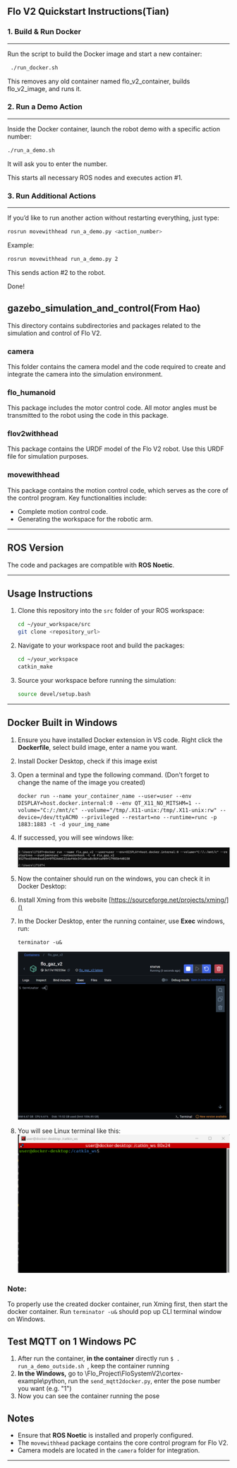 ## Flo V2 Quickstart Instructions(Tian)

### 1. Build & Run Docker

---

Run the script to build the Docker image and start a new container:

```bash
 ./run_docker.sh
```

This removes any old container named flo_v2_container, builds flo_v2_image, and runs it.

### 2. Run a Demo Action

---

Inside the Docker container, launch the robot demo with a specific action number:

```bash
./run_a_demo.sh
```

It will ask you to enter the number.

This starts all necessary ROS nodes and executes action #1.

### 3. Run Additional Actions

---

If you’d like to run another action without restarting everything, just type:

```bash
rosrun movewithhead run_a_demo.py <action_number>
```

Example:

```bash
rosrun movewithhead run_a_demo.py 2
```

This sends action #2 to the robot.

Done!

## gazebo_simulation_and_control(From Hao)

This directory contains subdirectories and packages related to the simulation and control of Flo V2.

### camera

This folder contains the camera model and the code required to create and integrate the camera into the simulation environment.

### flo_humanoid

This package includes the motor control code. All motor angles must be transmitted to the robot using the code in this package.

### flov2withhead

This package contains the URDF model of the Flo V2 robot. Use this URDF file for simulation purposes.

### movewithhead

This package contains the motion control code, which serves as the core of the control program. Key functionalities include:

- Complete motion control code.
- Generating the workspace for the robotic arm.

---

## ROS Version

The code and packages are compatible with **ROS Noetic**.

---

## Usage Instructions

1. Clone this repository into the `src` folder of your ROS workspace:

   ```bash
   cd ~/your_workspace/src
   git clone <repository_url>
   ```
2. Navigate to your workspace root and build the packages:

   ```bash
   cd ~/your_workspace
   catkin_make
   ```
3. Source your workspace before running the simulation:

   ```bash
   source devel/setup.bash
   ```

---

## Docker Built in Windows

1. Ensure you have installed Docker extension in VS code. Right click the **Dockerfile**, select build image, enter a name you want.
2. Install Docker Desktop, check if this image exist
3. Open a terminal and type the following command. (Don't forget to change the name of the image you created)

   ```
   docker run --name your_container_name --user=user --env DISPLAY=host.docker.internal:0 --env QT_X11_NO_MITSHM=1 --volume="C:/:/mnt/c" --volume="/tmp/.X11-unix:/tmp/.X11-unix:rw" --device=/dev/ttyACM0 --privileged --restart=no --runtime=runc -p 1883:1883 -t -d your_img_name
   ```
4. If successed, you will see windows like:

   ![1744069322136](image/Readme/1744069322136.png)
5. Now the container should run on the windows, you can check it in Docker Desktop:
6. Install Xming from this website [https://sourceforge.net/projects/xming/]()
7. In the Docker Desktop, enter the running container, use **Exec** windows, run:

   ```
   terminator -u&
   ```

   ![1744069240840](image/Readme/1744069240840.png)
8. You will see Linux terminal like this:
   ![1744071700343](image/Readme/1744071700343.png)

### Note: 
To properly use the created docker container, run Xming first, then start the docker container. Run `terminator -u&` should pop up CLI terminal window on Windows.

## Test MQTT on 1 Windows PC

1. After run the container, **in the container** directly run `$ . run_a_demo_outside.sh `, keep the container running
2. **In the Windows,** go to \Flo_Project\FloSystemV2\cortex-example\python, run the `send_mqtt2docker.py`, enter the pose number you want (e.g. "1")
3. Now you can see the container running the pose

## Notes

- Ensure that **ROS Noetic** is installed and properly configured.
- The `movewithhead` package contains the core control program for Flo V2.
- Camera models are located in the `camera` folder for integration.

---
